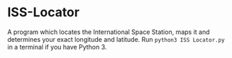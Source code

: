 # ISS-Locator
A program which locates the International Space Station, maps it and determines your exact longitude and latitude. Run `python3 ISS Locator.py` in a terminal if you have Python 3.
